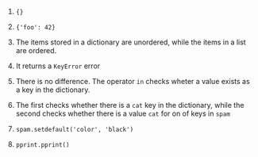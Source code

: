 1.
    `{}`

2.
    `{'foo': 42}`

3.
    The items stored in a dictionary are unordered, while the items in a list are ordered.

4.
    It returns a `KeyError` error

5.
    There is no difference. The operator `in` checks wheter a value exists as a key in the dictionary. 

6.
    The first checks whether there is a `cat` key in the dictionary, while the second checks whether there is a value `cat` for on of keys in `spam`

7.
    `spam.setdefault('color', 'black')`

8.
    `pprint.pprint()`
